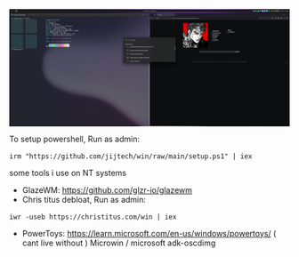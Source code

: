 <img src='desktop.png' alt='Windows' align='center'/>

To setup powershell, Run as admin:
```
irm "https://github.com/jijtech/win/raw/main/setup.ps1" | iex
```

some tools i use on NT systems
* GlazeWM:              https://github.com/glzr-io/glazewm
* Chris titus debloat, Run as admin:
```
iwr -useb https://christitus.com/win | iex
```
* PowerToys:            https://learn.microsoft.com/en-us/windows/powertoys/ ( cant live without )
Microwin / microsoft adk-oscdimg
